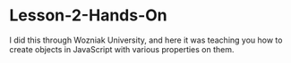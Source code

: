 # Lesson-2-Hands-On
I did this through Wozniak University, and here it was teaching you how to create objects in JavaScript with various properties on them.
